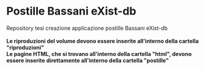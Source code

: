 # Postille Bassani eXist-db
Repository tesi creazione applicazione postille Bassani eXist-db <br/> <br/>
**Le riproduzioni del volume devono essere inserite all'interno della cartella "riproduzioni"** <br/>
**Le pagine HTML, che si trovano all'interno della cartella "html", devono essere inserite direttamente all'interno della cartella "postille"**
